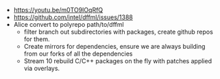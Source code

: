 - https://youtu.be/m0TO9IOqRfQ
- https://github.com/intel/dffml/issues/1388
- Alice convert to polyrepo path/to/dffml
  - filter branch out subdirectories with packages, create github repos for them.
  - Create mirrors for dependencies, ensure we are always building from our forks of all the dependencies
  - Stream 10 rebuild C/C++ packages on the fly with patches applied via overlays.